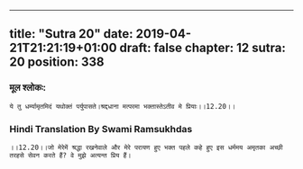 
---
title: "Sutra 20"
date: 2019-04-21T21:21:19+01:00
draft: false
chapter: 12
sutra: 20
position: 338
---
### मूल श्लोकः:
```
ये तु धर्म्यामृतमिदं यथोक्तं पर्युपासते।श्रद्दधाना मत्परमा भक्तास्तेऽतीव मे प्रियाः।।12.20।।

```

### Hindi Translation By Swami Ramsukhdas
```
।।12.20।।जो मेरेमें श्रद्धा रखनेवाले और मेरे परायण हुए भक्त पहले कहे हुए इस धर्ममय अमृतका अच्छी तरहसे सेवन करते हैं? वे मुझे अत्यन्त प्रिय हैं।

```

